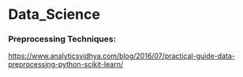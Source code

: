 # Data_Science


### Preprocessing Techniques: 
https://www.analyticsvidhya.com/blog/2016/07/practical-guide-data-preprocessing-python-scikit-learn/
